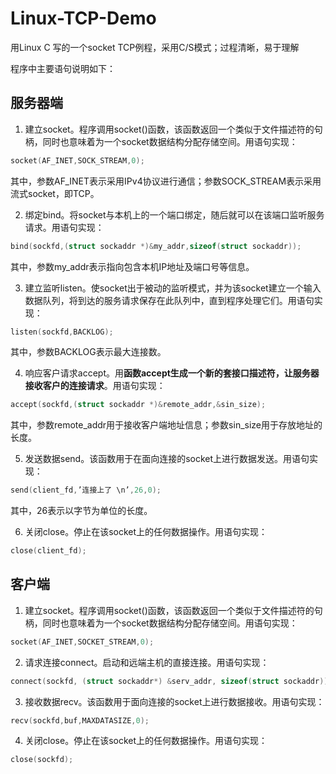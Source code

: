 # Linux-TCP-Demo
用Linux C 写的一个socket TCP例程，采用C/S模式；过程清晰，易于理解

程序中主要语句说明如下：
## 服务器端
1) 建立socket。程序调用socket()函数，该函数返回一个类似于文件描述符的句柄，同时也意味着为一个socket数据结构分配存储空间。用语句实现：
```c
socket(AF_INET,SOCK_STREAM,0);
```
其中，参数AF_INET表示采用IPv4协议进行通信；参数SOCK_STREAM表示采用流式socket，即TCP。

2) 绑定bind。将socket与本机上的一个端口绑定，随后就可以在该端口监听服务请求。用语句实现：
```c
bind(sockfd,(struct sockaddr *)&my_addr,sizeof(struct sockaddr));
```
其中，参数my_addr表示指向包含本机IP地址及端口号等信息。

3) 建立监听listen。使socket出于被动的监听模式，并为该socket建立一个输入数据队列，将到达的服务请求保存在此队列中，直到程序处理它们。用语句实现：
```c
listen(sockfd,BACKLOG);
```
其中，参数BACKLOG表示最大连接数。

4) 响应客户请求accept。用**函数accept生成一个新的套接口描述符，让服务器接收客户的连接请求**。用语句实现：
```c
accept(sockfd,(struct sockaddr *)&remote_addr,&sin_size);
```
其中，参数remote_addr用于接收客户端地址信息；参数sin_size用于存放地址的长度。

5) 发送数据send。该函数用于在面向连接的socket上进行数据发送。用语句实现：
```c
send(client_fd,’连接上了 \n’,26,0);
```
其中，26表示以字节为单位的长度。

6) 关闭close。停止在该socket上的任何数据操作。用语句实现：
```c
close(client_fd);
```

## 客户端
1) 建立socket。程序调用socket()函数，该函数返回一个类似于文件描述符的句柄，同时也意味着为一个socket数据结构分配存储空间。用语句实现：
```c
socket(AF_INET,SOCKET_STREAM,0);
```
2) 请求连接connect。启动和远端主机的直接连接。用语句实现：
```c
connect(sockfd, (struct sockaddr*) &serv_addr, sizeof(struct sockaddr));
```

3) 接收数据recv。该函数用于面向连接的socket上进行数据接收。用语句实现：
```c
recv(sockfd,buf,MAXDATASIZE,0);
```
4) 关闭close。停止在该socket上的任何数据操作。用语句实现：
```c
close(sockfd);
```
